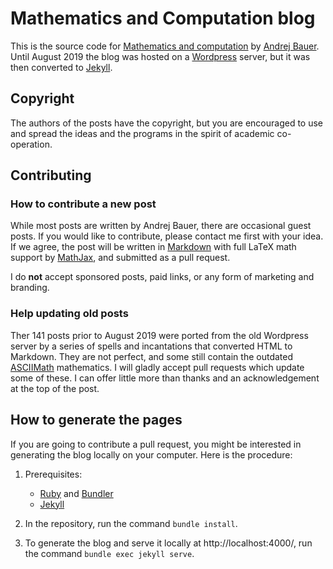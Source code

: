 # Mathematics and Computation blog

This is the source code for [Mathematics and
computation](http://math.andrej.com/) by [Andrej Bauer](http://www.andrej.com/).
Until August 2019 the blog was hosted on a [Wordpress](https://wordpress.org)
server, but it was then converted to [Jekyll](https://jekyllrb.com).

## Copyright

The authors of the posts have the copyright, but you are encouraged to use and
spread the ideas and the programs in the spirit of academic co-operation.

## Contributing

### How to contribute a new post

While most posts are written by Andrej Bauer, there are occasional guest posts.
If you would like to contribute, please contact me first with your idea. If we
agree, the post will be written in [Markdown](https://www.markdownguide.org)
with full LaTeX math support by [MathJax](https://www.mathjax.org), and
submitted as a pull request.

I do **not** accept sponsored posts, paid links, or any form of marketing and branding.

### Help updating old posts

Ther 141 posts prior to August 2019 were ported from the old Wordpress server by
a series of spells and incantations that converted HTML to Markdown. They are
not perfect, and some still contain the outdated
[ASCIIMath](http://asciimath.org) mathematics. I will gladly accept pull
requests which update some of these. I can offer little more than thanks and an
acknowledgement at the top of the post.

## How to generate the pages

If you are going to contribute a pull request, you might be interested in
generating the blog locally on your computer. Here is the procedure:

1. Prerequisites:

    * [Ruby](https://www.ruby-lang.org/en/) and [Bundler](https://bundler.io)
    * [Jekyll](https://jekyllrb.com)

2. In the repository, run the command `bundle install`.
3. To generate the blog and serve it locally at http://localhost:4000/, run the
   command `bundle exec jekyll serve`.

